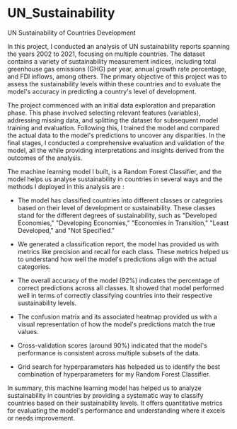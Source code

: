 # UN_Sustainability
UN Sustainability of Countries Development

In this project, I conducted an analysis of UN sustainability reports spanning the years 2002 to 2021, focusing on multiple countries. The dataset contains a variety of sustainability measurement indices, including total greenhouse gas emissions (GHG) per year, annual growth rate percentage, and FDI inflows, among others. The primary objective of this project was to assess the sustainability levels within these countries and to evaluate the model's accuracy in predicting a country's level of development.

The project commenced with an initial data exploration and preparation phase. This phase involved selecting relevant features (variables), addressing missing data, and splitting the dataset for subsequent model training and evaluation. Following this, I trained the model and compared the actual data to the model's predictions to uncover any disparities. In the final stages, I conducted a comprehensive evaluation and validation of the model, all the while providing interpretations and insights derived from the outcomes of the analysis.

The machine learning model I built, is a Random Forest Classifier, and the model helps us analyse sustainability in countries in several ways and the methods I deployed in this analysis are :

- The model has classified countries into different classes or categories based on their level of development or sustainability. These classes stand for the different degrees of sustainability, such as "Developed Economies," "Developing Economies," "Economies in Transition," "Least Developed," and "Not Specified."

- We generated a classification report, the model has provided us with metrics like precision and recall for each class. These metrics helped us to understand how well the model's predictions align with the actual categories.

- The overall accuracy of the model (92%) indicates the percentage of correct predictions across all classes. It showed that model performed well in terms of correctly classifying countries into their respective sustainability levels.

- The confusion matrix and its associated heatmap provided us with a visual representation of how the model's predictions match the true values.

- Cross-validation scores (around 90%) indicated that the model's performance is consistent across multiple subsets of the data. 

- Grid search for hyperparameters has helpeded us to identify the best combination of hyperparameters for my Random Forest Classifier.

In summary, this machine learning model has helped us to analyze sustainability in countries by providing a systematic way to classify countries based on their sustainability levels. It offers quantitative metrics for evaluating the model's performance and understanding where it excels or needs improvement.
